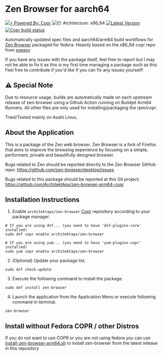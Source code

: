 # Zen Browser for aarch64

[![⚡️ Powered By: Copr](https://img.shields.io/badge/⚡️_Powered_by-COPR-blue?style=flat-square)](https://copr.fedorainfracloud.org/)
![📦 Architecture: x86_64](https://img.shields.io/badge/📦_Architecture-aarch64-blue?style=flat-square)
[![Latest Version](https://img.shields.io/badge/dynamic/json?color=blue&label=Version&query=builds.latest.source_package.version&url=https%3A%2F%2Fcopr.fedorainfracloud.org%2Fapi_3%2Fpackage%3Fownername%3Darchitektapx%26projectname%3Dzen-browser%26packagename%3Dzen-browser%26with_latest_build%3DTrue&style=flat-square&logoColor=blue)](https://copr.fedorainfracloud.org/coprs/architektapx/zen-browser/package/zen-browser/)
[![Copr build status](https://copr.fedorainfracloud.org/coprs/architektapx/zen-browser/package/zen-browser/status_image/last_build.png)](https://copr.fedorainfracloud.org/coprs/architektapx/zen-browser/package/zen-browser/)

Automatically updated spec files and aarch64/arm64 build workflows for [Zen Browser](https://zen-browser.app/) packaged for fedora. Heavily based on the x86_64 copr repo from [sneexy](https://copr.fedorainfracloud.org/coprs/architektapx/zen-browser/package/zen-browser/)

If you have any issues with the package itself, feel free to report but I may not be able to fix it as this is my first time managing a package such as this. Feel free to contribute if you'd like if you can fix any issues yourself!

## ⚠️ Special Note
Due to resource usage, builds are automatically made on each upstream release of zen-browser using a Github Action running on Buildjet Arm64 Runners.
All other files are only used for installing/packaging the rpm/copr.

Tried/Tested mainly on Asahi Linux,

## About the Application
This is a package of the Zen web browser. Zen Browser is a fork of Firefox
that aims to improve the browsing experience by focusing on a simple,
performant, private and beautifully designed browser.

Bugs related to Zen should be reported directly to the Zen Browser GitHub repo: 
<https://github.com/zen-browser/desktop/issues>

Bugs related to this package should be reported at this Git project:
<https://github.com/ArchitektApx/zen-browser-arm64-copr>

## Installation Instructions
1. Enable `architektapx/zen-browser` [Copr](https://copr.fedorainfracloud.org/) repository according to your package manager.

```Shell
# If you are using dnf... (you need to have 'dnf-plugins-core' installed)
sudo dnf copr enable architektapx/zen-browser

# If you are using yum... (you need to have 'yum-plugins-copr' installed)
sudo yum copr enable architektapx/zen-browser
```

2. (Optional) Update your package list.

```Shell
sudo dnf check-update
```

3. Execute the following command to install the package.

```Shell
sudo dnf install zen-browser
```

4. Launch the application from the Application Menu or execute following command in terminal.

```Shell
zen-browser
```

## Install without Fedora COPR / other Distros

If you do not want to use COPR or you are not using fedora you can use [install-zen-browser-arm64.sh](https://github.com/ArchitektApx/zen-browser-arm64-copr/blob/master/install-zen-browser-arm64) to install zen-browser from the latest release in this repository
